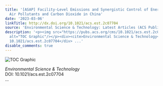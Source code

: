 ```yaml
---
title: '[ASAP] Facility-Level Emissions and Synergistic Control of Energy-Related
  Air Pollutants and Carbon Dioxide in China'
date: '2023-03-06'
linkTitle: http://dx.doi.org/10.1021/acs.est.2c07704
source: 'Environmental Science & Technology: Latest Articles (ACS Publications)'
description: '<p><img src="https://pubs.acs.org/cms/10.1021/acs.est.2c07704/asset/images/medium/es2c07704_0005.gif"
  alt="TOC Graphic"/></p><div><cite>Environmental Science & Technology</cite></div><div>DOI:
  10.1021/acs.est.2c07704</div> ...'
disable_comments: true
---
```

<p><img src="https://pubs.acs.org/cms/10.1021/acs.est.2c07704/asset/images/medium/es2c07704_0005.gif" alt="TOC Graphic"/></p><div><cite>Environmental Science & Technology</cite></div><div>DOI: 10.1021/acs.est.2c07704</div> ...